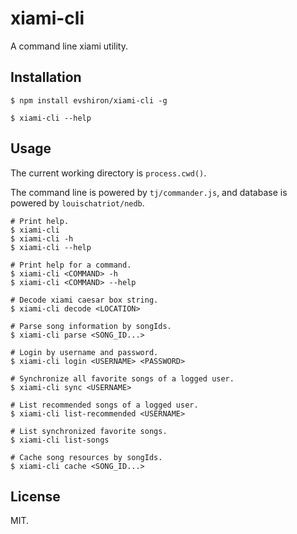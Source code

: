 # xiami-cli

A command line xiami utility.

## Installation

```shell
$ npm install evshiron/xiami-cli -g

$ xiami-cli --help
```

## Usage

The current working directory is `process.cwd()`.

The command line is powered by `tj/commander.js`, and database is powered by `louischatriot/nedb`.

```shell
# Print help.
$ xiami-cli
$ xiami-cli -h
$ xiami-cli --help

# Print help for a command.
$ xiami-cli <COMMAND> -h
$ xiami-cli <COMMAND> --help

# Decode xiami caesar box string.
$ xiami-cli decode <LOCATION>

# Parse song information by songIds.
$ xiami-cli parse <SONG_ID...>

# Login by username and password.
$ xiami-cli login <USERNAME> <PASSWORD>

# Synchronize all favorite songs of a logged user.
$ xiami-cli sync <USERNAME>

# List recommended songs of a logged user.
$ xiami-cli list-recommended <USERNAME>

# List synchronized favorite songs.
$ xiami-cli list-songs

# Cache song resources by songIds.
$ xiami-cli cache <SONG_ID...>
```

## License

MIT.